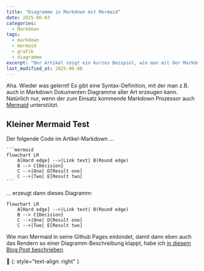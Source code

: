 ```yaml
---
title: "Diagramme in Markdown mit Mermaid"
date: 2025-06-03
categories:
  - Markdown
tags:
  - markdown
  - mermaid
  - grafik
  - diagramme
excerpt: "Der Artikel zeigt ein kurzes Beispiel, wie man mit der Markdown Erweiterung Mermaid Diagramme in Blog Posts einbetten kann."
last_modified_at: 2025-06-08
---
```


Aha. Wieder was gelernt! Es gibt eine Syntax-Definition, mit der man z.B. auch in Markdown Dokumenten Diagramme aller Art erzeugen kann. Natürlich nur, wenn der zum Einsatz kommende Markdown Prozessor auch [Mermaid](https://mermaid.js.org) unterstützt.

## Kleiner Mermaid Test

Der folgende Code im Artikel-Markdown ...

````
```mermaid
flowchart LR
    A[Hard edge] -->|Link text| B(Round edge)
    B --> C{Decision}
    C -->|One| D[Result one]
    C -->|Two| E[Result two]
```
````

... erzeugt dann dieses Diagramm:

```mermaid
flowchart LR
    A[Hard edge] -->|Link text| B(Round edge)
    B --> C{Decision}
    C -->|One| D[Result one]
    C -->|Two| E[Result two]
```

Wie man Mermaid in seine Github Pages einbindet, damit dann eben auch das Rendern so einer Diagramm-Beschreibung klappt, habe ich [in diesem Blog Post beschrieben](https://metawops.github.io/github%20pages/Mermaid-einbinden/).

🔲
{: style="text-align: right" }
